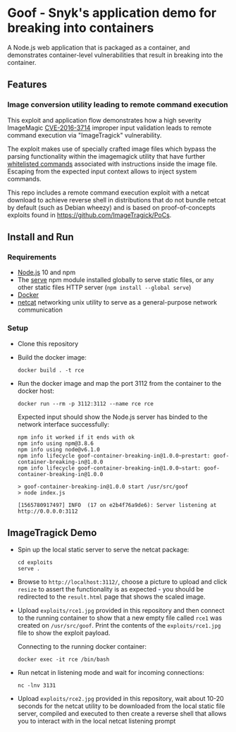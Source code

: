 # Goof - Snyk's application demo for breaking into containers

A Node.js web application that is packaged as a container, and demonstrates container-level vulnerabilities that result in breaking into the container.

## Features

### Image conversion utility leading to remote command execution

This exploit and application flow demonstrates how a high severity ImageMagic [CVE-2016-3714](https://snyk.io/vuln/SNYK-LINUX-IMAGEMAGICK-121787) improper input validation leads to remote command execution via "ImageTragick" vulnerability.

The exploit makes use of specially crafted image files which bypass the parsing functionality within the imagemagick utility that have further [whitelisted commands](https://github.com/ImageMagick/ImageMagick/blob/e93e339c0a44cec16c08d78241f7aa3754485004/MagickCore/delegate.c#L99) associated with instructions inside the image file. Escaping from the expected input context allows to inject system commands.

This repo includes a remote command execution exploit with a netcat download to achieve reverse shell in distributions that do not bundle netcat by default (such as Debian wheezy) and is based on proof-of-concepts exploits found in https://github.com/ImageTragick/PoCs.

## Install and Run

### Requirements

- [Node.js](http://nodejs.org) 10 and npm
- The [serve](https://www.npmjs.com/package/serve) npm module installed globally to serve static files, or any other static files HTTP server (`npm install --global serve`)
- [Docker](https://www.docker.com)
- [netcat](https://catonmat.net/unix-utilities-netcat) networking unix utility to serve as a general-purpose network communication

### Setup

- Clone this repository
- Build the docker image:

  ```
  docker build . -t rce
  ```

- Run the docker image and map the port 3112 from the container to the docker host:

  ```
  docker run --rm -p 3112:3112 --name rce rce
  ```

  Expected input should show the Node.js server has binded to the network interface successfully:

  ```
  npm info it worked if it ends with ok
  npm info using npm@3.8.6
  npm info using node@v6.1.0
  npm info lifecycle goof-container-breaking-in@1.0.0~prestart: goof-container-breaking-in@1.0.0
  npm info lifecycle goof-container-breaking-in@1.0.0~start: goof-container-breaking-in@1.0.0

  > goof-container-breaking-in@1.0.0 start /usr/src/goof
  > node index.js

  [1565780917497] INFO  (17 on e2b4f76a9de6): Server listening at http://0.0.0.0:3112
  ```

## ImageTragick Demo

- Spin up the local static server to serve the netcat package:

  ```
  cd exploits
  serve .
  ```

- Browse to `http://localhost:3112/`, choose a picture to upload and click `resize` to assert the functionality is as expected - you should be redirected to the `result.html` page that shows the scaled image.

- Upload `exploits/rce1.jpg` provided in this repository and then connect to the running container to show that a new empty file called `rce1` was created on `/usr/src/goof`. Print the contents of the `exploits/rce1.jpg` file to show the exploit payload.

  Connecting to the running docker container:

  ```
  docker exec -it rce /bin/bash
  ```

- Run netcat in listening mode and wait for incoming connections:

  ```
  nc -lnv 3131
  ```

- Upload `exploits/rce2.jpg` provided in this repository, wait about 10-20 seconds for the netcat utility to be downloaded from the local static file server, compiled and executed to then create a reverse shell that allows you to interact with in the local netcat listening prompt
